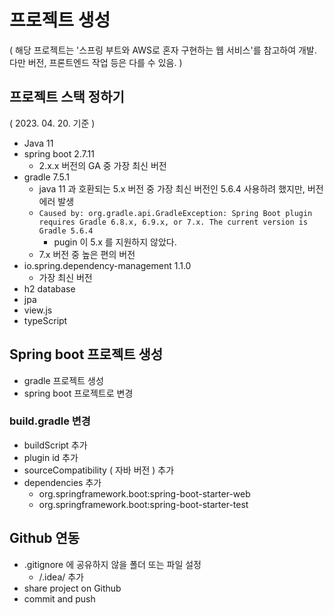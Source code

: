# 프로젝트 생성
( 해당 프로젝트는 '스프링 부트와 AWS로 혼자 구현하는 웹 서비스'를 참고하여 개발. 다만 버전, 프론트엔드 작업 등은 다를 수 있음. )

## 프로젝트 스택 정하기
( 2023. 04. 20. 기준 )
- Java 11
- spring boot 2.7.11
    - 2.x.x 버전의 GA 중 가장 최신 버전
- gradle 7.5.1
    - java 11 과 호환되는 5.x 버전 중 가장 최신 버전인 5.6.4 사용하려 했지만, 버전 에러 발생
    - ``` Caused by: org.gradle.api.GradleException: Spring Boot plugin requires Gradle 6.8.x, 6.9.x, or 7.x. The current version is Gradle 5.6.4 ```
        - pugin 이 5.x 를 지원하지 않았다.
    - 7.x 버전 중 높은 편의 버전
- io.spring.dependency-management 1.1.0
    - 가장 최신 버전
- h2 database
- jpa 
- view.js
- typeScript

## Spring boot 프로젝트 생성
- gradle 프로젝트 생성
- spring boot 프로젝트로 변경

### build.gradle 변경
- buildScript 추가
- plugin id 추가
- sourceCompatibility ( 자바 버전 ) 추가
- dependencies 추가
    - org.springframework.boot:spring-boot-starter-web
    - org.springframework.boot:spring-boot-starter-test

## Github 연동
- .gitignore 에 공유하지 않을 폴더 또는 파일 설정
    - /.idea/ 추가
- share project on Github
- commit and push